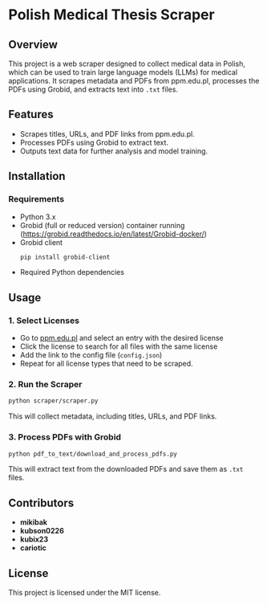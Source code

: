 # Polish Medical Thesis Scraper

## Overview
This project is a web scraper designed to collect medical data in Polish, which can be used to train large language models (LLMs) for medical applications. It scrapes metadata and PDFs from ppm.edu.pl, processes the PDFs using Grobid, and extracts text into `.txt` files.

## Features
- Scrapes titles, URLs, and PDF links from ppm.edu.pl.
- Processes PDFs using Grobid to extract text.
- Outputs text data for further analysis and model training.

## Installation
### Requirements
- Python 3.x
- Grobid (full or reduced version) container running (https://grobid.readthedocs.io/en/latest/Grobid-docker/)
- Grobid client
  ```sh
  pip install grobid-client
  ```
- Required Python dependencies

## Usage
### 1. Select Licenses
- Go to [ppm.edu.pl](https://ppm.edu.pl/) and select an entry with the desired license
- Click the license to search for all files with the same license
- Add the link to the config file (`config.json`)
- Repeat for all license types that need to be scraped.

### 2. Run the Scraper
```sh
python scraper/scraper.py
```
This will collect metadata, including titles, URLs, and PDF links.

### 3. Process PDFs with Grobid
```sh
python pdf_to_text/download_and_process_pdfs.py
```
This will extract text from the downloaded PDFs and save them as `.txt` files.

## Contributors
- **mikibak**
- **kubson0226**
- **kubix23**
- **cariotic**

## License
This project is licensed under the MIT license.
